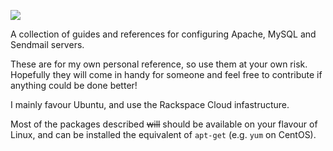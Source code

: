 ![](https://raw.github.com/robmcvey/i-love-lamp/master/lamp.png)

A collection of guides and references for configuring Apache, MySQL and Sendmail servers.

These are for my own personal reference, so use them at your own risk. Hopefully they will come in handy for someone and feel free to contribute if anything could be done better!

I mainly favour Ubuntu, and use the Rackspace Cloud infastructure.

Most of the packages described <del>will</del> should be available on your flavour of Linux, and can be installed the equivalent of `apt-get` (e.g. `yum` on CentOS).
